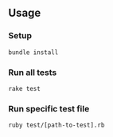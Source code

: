 ## Usage

### Setup
```
bundle install
```

### Run all tests
```
rake test
```

### Run specific test file
```
ruby test/[path-to-test].rb
```
